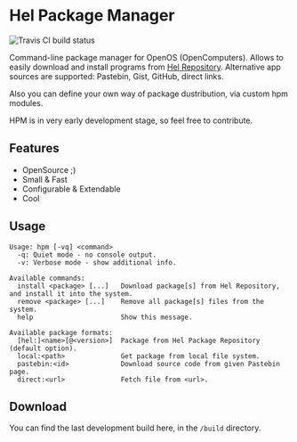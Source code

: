 # Hel Package Manager
![Travis CI build status](https://travis-ci.org/hel-repo/hpm.svg?branch=moon)

Command-line package manager for OpenOS (OpenComputers).
Allows to easily download and install programs from [Hel Repository](https://github.com/hel-repo/hel).
Alternative app sources are supported: Pastebin, Gist, GitHub, direct links. 

Also you can define your own way of package dustribution, via custom hpm modules.

HPM is in very early development stage, so feel free to contribute.

## Features
 * OpenSource ;)
 * Small & Fast
 * Configurable & Extendable
 * Cool

## Usage
```
Usage: hpm [-vq] <command>
  -q: Quiet mode - no console output.
  -v: Verbose mode - show additional info.
  
Available commands:
  install <package> [...]   Download package[s] from Hel Repository, and install it into the system.
  remove <package> [...]    Remove all package[s] files from the system.
  help                      Show this message.
  
Available package formats:
  [hel:]<name>[@<version>]  Package from Hel Package Repository (default option).
  local:<path>              Get package from local file system.
  pastebin:<id>             Download source code from given Pastebin page.
  direct:<url>              Fetch file from <url>.
```

## Download
You can find the last development build here, in the `/build` directory.
